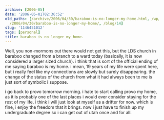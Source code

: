 ```yaml
---
archive: [2006-05]
date: '2006-05-01T02:36:52'
old_paths: [/archive/2006/04/30/baraboo-is-no-longer-my-home.html, /wp/2006/04/30/baraboo-is-no-longer-my-home/,
  /2006/04/30/baraboo-is-no-longer-my-home/, /blog/14]
slug: '1146451012'
tags: [personal]
title: baraboo is no longer my home.
---
```


Well, you non-mormons out there would not get this, but the LDS church in
baraboo changed from a branch to a ward today (basically, it is now
considered a larger sized church). i think that is sort of the official
ending of me saying baraboo is my home. i mean, 19 years of my life were
spent here, but i really feel like my connections are slowly but surely
disappearing. the change of the status of the church from what it had
always been to me is just sort of symbolic i suppose.

i go back to provo tomorrow morning. i hate to start calling provo my
home, as it is probably one of the last places i would ever consider
staying for the rest of my life. i think i will just look at myself as
a drifter for now. which is fine, i enjoy the freedom that it brings. now
i just have to finish up my undergraduate degree so i can get out of utah
once and for all.

